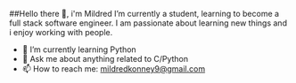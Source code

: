 ##Hello there 👋, i'm Mildred
I’m currently a student, learning to become a full stack software engineer. I am passionate about learning new things and i enjoy working with people.
- 🌱 I’m currently learning Python 
- 💬 Ask me about anything related to C/Python
- 📫 How to reach me: mildredkonney9@gmail.com
<!--
**mildredkonney/mildredkonney** is a ✨ _special_ ✨ repository because its `README.md` (this file) appears on your GitHub profile.

Here are some ideas to get you started:

- 🔭 I’m currently working on ...
- 🌱 I’m currently learning ...
- 👯 I’m looking to collaborate on ...
- 🤔 I’m looking for help with ...
- 💬 Ask me about ...
- 📫 How to reach me: ...
- 😄 Pronouns: ...
- ⚡ Fun fact: ...
-->
